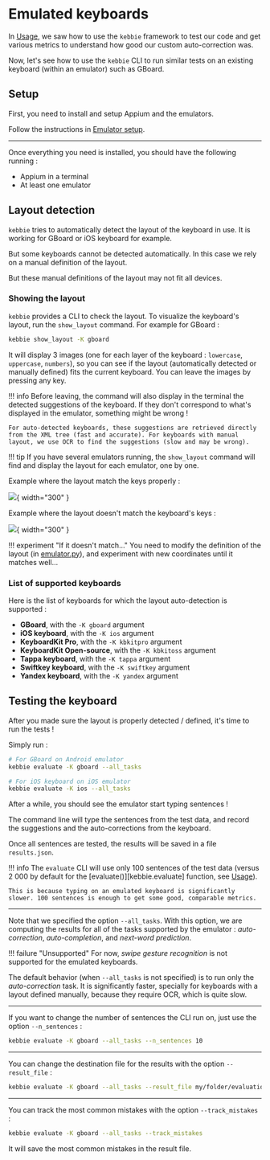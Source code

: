 # Emulated keyboards

In [Usage](usage.md), we saw how to use the `kebbie` framework to test our code and get various metrics to understand how good our custom auto-correction was.

Now, let's see how to use the `kebbie` CLI to run similar tests on an existing keyboard (within an emulator) such as GBoard.

## Setup

First, you need to install and setup Appium and the emulators.

Follow the instructions in [Emulator setup](emu_setup.md).

---

Once everything you need is installed, you should have the following running :

* Appium in a terminal
* At least one emulator

## Layout detection

`kebbie` tries to automatically detect the layout of the keyboard in use. It is working for GBoard or iOS keyboard for example.

But some keyboards cannot be detected automatically. In this case we rely on a manual definition of the layout.

But these manual definitions of the layout may not fit all devices.

### Showing the layout

`kebbie` provides a CLI to check the layout. To visualize the keyboard's layout, run the `show_layout` command. For example for GBoard :

```bash
kebbie show_layout -K gboard
```

It will display 3 images (one for each layer of the keyboard : `lowercase`, `uppercase`, `numbers`), so you can see if the layout (automatically detected or manually defined) fits the current keyboard. You can leave the images by pressing any key.

!!! info
    Before leaving, the command will also display in the terminal the detected suggestions of the keyboard. If they don't correspond to what's displayed in the emulator, something might be wrong !

    For auto-detected keyboards, these suggestions are retrieved directly from the XML tree (fast and accurate). For keyboards with manual layout, we use OCR to find the suggestions (slow and may be wrong).

!!! tip
    If you have several emulators running, the `show_layout` command will find and display the layout for each emulator, one by one.

Example where the layout match the keys properly :

![](assets/layout_right_match.png){ width="300" }

Example where the layout doesn't match the keyboard's keys :

![](assets/layout_wrong_match.png){ width="300" }

!!! experiment "If it doesn't match..."
    You need to modify the definition of the layout (in [emulator.py](internals.md#emulatorpy)), and experiment with new coordinates until it matches well...

### List of supported keyboards

Here is the list of keyboards for which the layout auto-detection is supported :

* **GBoard**, with the `-K gboard` argument
* **iOS keyboard**, with the `-K ios` argument
* **KeyboardKit Pro**, with the `-K kbkitpro` argument
* **KeyboardKit Open-source**, with the `-K kbkitoss` argument
* **Tappa keyboard**, with the `-K tappa` argument
* **Swiftkey keyboard**, with the `-K swiftkey` argument
* **Yandex keyboard**, with the `-K yandex` argument

## Testing the keyboard

After you made sure the layout is properly detected / defined, it's time to run the tests !

Simply run :

```bash
# For GBoard on Android emulator
kebbie evaluate -K gboard --all_tasks

# For iOS keyboard on iOS emulator
kebbie evaluate -K ios --all_tasks
```

After a while, you should see the emulator start typing sentences !

The command line will type the sentences from the test data, and record the suggestions and the auto-corrections from the keyboard.

Once all sentences are tested, the results will be saved in a file `results.json`.

!!! info
    The `evaluate` CLI will use only 100 sentences of the test data (versus 2 000 by default for the [evaluate()][kebbie.evaluate] function, see [Usage](usage.md)).

    This is because typing on an emulated keyboard is significantly slower. 100 sentences is enough to get some good, comparable metrics.

---

Note that we specified the option `--all_tasks`. With this option, we are computing the results for all of the tasks supported by the emulator : *auto-correction*, *auto-completion*, and *next-word prediction*.

!!! failure "Unsupported"
    For now, *swipe gesture recognition* is not supported for the emulated keyboards.

The default behavior (when `--all_tasks` is not specified) is to run only the *auto-correction* task. It is significantly faster, specially for keyboards with a layout defined manually, because they require OCR, which is quite slow.

---

If you want to change the number of sentences the CLI run on, just use the option `--n_sentences` :

```bash
kebbie evaluate -K gboard --all_tasks --n_sentences 10
```

---

You can change the destination file for the results with the option `--result_file` :

```bash
kebbie evaluate -K gboard --all_tasks --result_file my/folder/evaluation_results.json
```

---

You can track the most common mistakes with the option `--track_mistakes` :

```bash
kebbie evaluate -K gboard --all_tasks --track_mistakes
```

It will save the most common mistakes in the result file.
